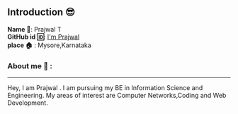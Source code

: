 ## Introduction :sunglasses:
**Name :name_badge:**:    Prajwal T
<br>
**GitHub id :id:**: [I'm Prajwal ](https://github.com/Prajwalmithun)
<br>
**place :house:** : Mysore,Karnataka
### About me :boy: :
---
Hey, I am Prajwal . I am pursuing my BE in Information Science and Engineering.
My areas of interest are Computer Networks,Coding and Web Development.
